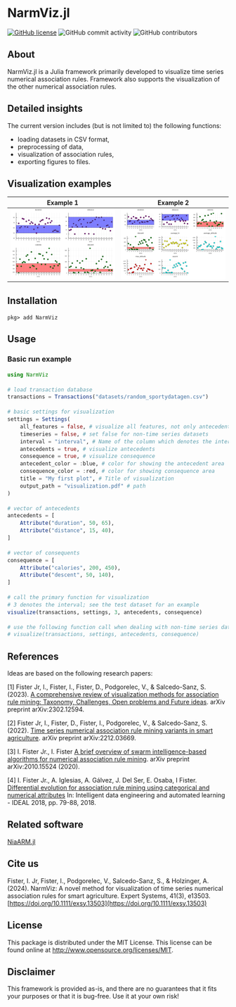 # NarmViz.jl

[![GitHub license](https://img.shields.io/github/license/firefly-cpp/NarmViz.jl.svg)](https://github.com/firefly-cpp/NarmViz.jl/blob/master/LICENSE)
![GitHub commit activity](https://img.shields.io/github/commit-activity/w/firefly-cpp/NarmViz.jl.svg)
![GitHub contributors](https://img.shields.io/github/contributors/firefly-cpp/NarmViz.jl.svg)

## About

NarmViz.jl is a Julia framework primarily developed to visualize time series numerical association rules.
Framework also supports the visualization of the other numerical association rules.

## Detailed insights
The current version includes (but is not limited to) the following functions:

- loading datasets in CSV format,
- preprocessing of data,
- visualization of association rules,
- exporting figures to files.

## Visualization examples

Example 1            |  Example 2
:-------------------------:|:-------------------------:
![](https://raw.githubusercontent.com/firefly-cpp/NarmViz.jl/main/.github/figures/Fig1.png)  |  ![](https://raw.githubusercontent.com/firefly-cpp/NarmViz.jl/main/.github/figures/Fig2.png)

## Installation

```
pkg> add NarmViz
```

## Usage

### Basic run example

```julia
using NarmViz

# load transaction database
transactions = Transactions("datasets/random_sportydatagen.csv")

# basic settings for visualization
settings = Settings(
    all_features = false, # visualize all features, not only antecedents and consequence
    timeseries = false, # set false for non-time series datasets
    interval = "interval", # Name of the column which denotes the interval (only for time series datasets)
    antecedents = true, # visualize antecedents
    consequence = true, # visualize consequence
    antecedent_color = :blue, # color for showing the antecedent area
    consequence_color = :red, # color for showing consequence area
    title = "My first plot", # Title of visualization
    output_path = "visualization.pdf" # path
)

# vector of antecedents
antecedents = [
    Attribute("duration", 50, 65),
    Attribute("distance", 15, 40),
]

# vector of consequents
consequence = [
    Attribute("calories", 200, 450),
    Attribute("descent", 50, 140),
]

# call the primary function for visualization
# 3 denotes the interval; see the test dataset for an example
visualize(transactions, settings, 3, antecedents, consequence)

# use the following function call when dealing with non-time series data
# visualize(transactions, settings, antecedents, consequence)
```

## References

Ideas are based on the following research papers:

[1] Fister Jr, I., Fister, I., Fister, D., Podgorelec, V., & Salcedo-Sanz, S. (2023). [A comprehensive review of visualization methods for association rule mining: Taxonomy, Challenges, Open problems and Future ideas](https://arxiv.org/abs/2302.12594). arXiv preprint arXiv:2302.12594.

[2] Fister Jr, I., Fister, D., Fister, I., Podgorelec, V., & Salcedo-Sanz, S. (2022). [Time series numerical association rule mining variants in smart agriculture](https://arxiv.org/abs/2212.03669). arXiv preprint arXiv:2212.03669.

[3] I. Fister Jr., I. Fister [A brief overview of swarm intelligence-based algorithms for numerical association rule mining](https://arxiv.org/abs/2010.15524). arXiv preprint arXiv:2010.15524 (2020).

[4] I. Fister Jr., A. Iglesias, A. Gálvez, J. Del Ser, E. Osaba, I Fister. [Differential evolution for association rule mining using categorical and numerical attributes](http://www.iztok-jr-fister.eu/static/publications/231.pdf) In: Intelligent data engineering and automated learning - IDEAL 2018, pp. 79-88, 2018.

## Related software

[NiaARM.jl](https://github.com/firefly-cpp/NiaARM.jl)

## Cite us

 Fister, I. Jr, Fister, I., Podgorelec, V., Salcedo-Sanz, S., & Holzinger, A. (2024). NarmViz: A novel method for visualization of time series numerical association rules for smart agriculture. Expert Systems, 41(3), e13503. [https://doi.org/10.1111/exsy.13503](https://doi.org/10.1111/exsy.13503)

## License

This package is distributed under the MIT License. This license can be found online at <http://www.opensource.org/licenses/MIT>.

## Disclaimer

This framework is provided as-is, and there are no guarantees that it fits your purposes or that it is bug-free. Use it at your own risk!

